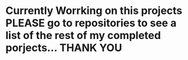 # Currently Worrking on this projects PLEASE go to repositories to see a list of the rest of my completed porjects... THANK YOU
